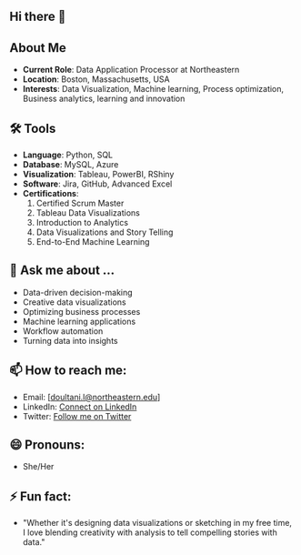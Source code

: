 ## Hi there 👋

## About Me

- **Current Role**: Data Application Processor at Northeastern 
- **Location**: Boston, Massachusetts, USA
- **Interests**: Data Visualization, Machine learning, Process optimization, Business analytics, learning and innovation

## 🛠️ Tools

- **Language**: Python, SQL
- **Database**: MySQL, Azure
- **Visualization**: Tableau, PowerBI, RShiny
- **Software**: Jira, GitHub, Advanced Excel 
- **Certifications**:
  1. Certified Scrum Master
  2. Tableau Data Visualizations
  4. Introduction to Analytics
  5. Data Visualizations and Story Telling
  6. End-to-End Machine Learning

## 💬 Ask me about ...
- Data-driven decision-making
- Creative data visualizations
- Optimizing business processes
- Machine learning applications
- Workflow automation
- Turning data into insights

## 📫 How to reach me:
- Email: [doultani.l@northeastern.edu]
- LinkedIn: [Connect on LinkedIn](www.linkedin.com/in/leena-doultani)
- Twitter: [Follow me on Twitter](https://x.com/Doultanileena?t=bngxgWOJ9w_1I-a7p7GZ2A&s=09)

## 😄 Pronouns: 
- She/Her 

## ⚡ Fun fact:
-  "Whether it's designing data visualizations or sketching in my free time, I love blending creativity with analysis to tell compelling stories with data."

<!--
**leenad007/leenad007** is a ✨ _special_ ✨ repository because its `README.md` (this file) appears on your GitHub profile.

Here are some ideas to get you started:

- 🔭 I’m currently working on ...
- 🌱 I’m currently learning ...
- 👯 I’m looking to collaborate on ...
- 🤔 I’m looking for help with ...
- 💬 Ask me about ...
- 📫 How to reach me: ...
- 😄 Pronouns: ...
- ⚡ Fun fact: ...
-->
